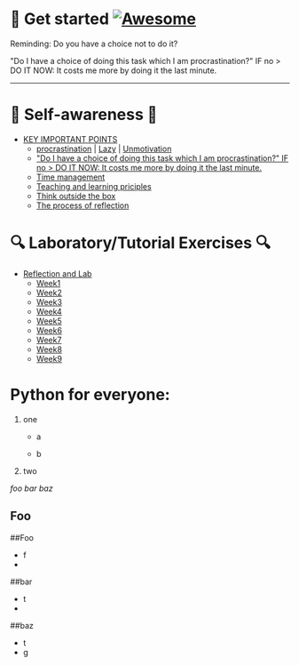 # 🚀 Get started   [![Awesome](https://cdn.rawgit.com/sindresorhus/awesome/d7305f38d29fed78fa85652e3a63e154dd8e8829/media/badge.svg)](https://github.com/sindresorhus/awesome)

Reminding: Do you have a choice not to do it?

"Do I have a choice of doing this task which I am procrastination?" IF no > DO IT NOW: It costs me more by doing it the last minute.

-----

# 📌 Self-awareness 📌
- [KEY IMPORTANT POINTS]()
    * [procrastination]() | [Lazy]() | [Unmotivation]()
    * ["Do I have a choice of doing this task which I am procrastination?" IF no > DO IT NOW: It costs me more by doing it the last minute.]()
    * [Time management](https://docs.google.com/document/d/1rasGsY4p3krFH_Yj7ADcarizARBhCTF7/edit?usp=sharing&ouid=114771463770519365710&rtpof=true&sd=true)
    * [Teaching and learning priciples](https://drive.google.com/file/d/1LS4PAPM9JEN97oc5DphyWT0Ti-y5v5Ai/view?usp=sharing)
    * [Think outside the box](https://youtu.be/Dk6xrhF3zTQ)
    * [The process of reflection](https://docs.google.com/document/d/1KThoPoc2LZmIt1-TykXqt48nVZe7yAfnzzrBi2iDZMM/edit)

# 🔍 Laboratory/Tutorial Exercises 🔍
- [Reflection and Lab]()
    * [Week1](https://docs.google.com/document/d/1KThoPoc2LZmIt1-TykXqt48nVZe7yAfnzzrBi2iDZMM/edit)
    * [Week2](https://docs.google.com/document/d/1ApnZKPMEQBkbxJWXzSJQaNlWHuFCD97F3TKawHyxHfc/edit)
    * [Week3](https://docs.google.com/document/d/1TX-0a3WCH5KkmBvtza2ivKGhjGndwLM32HfThIZyaKQ/edit)
    * [Week4](https://docs.google.com/document/d/1iRpAvtwQvceX9oCVOWMfuXBOnsK8bvrYg669Qw-sHWs/edit)
    * [Week5](https://docs.google.com/document/d/1n54oN-GNjPzrAiIssbokumT1rCSZoeVa6U7yZJAzd80/edit)
    * [Week6](https://docs.google.com/document/d/1WuzUI-noSh3OQrvhrD5qVwOnn7chuTYlxYnJPXCLnm4/edit)
    * [Week7](https://docs.google.com/document/d/15mGjvoCq2Cu58m5wB4Nq3-AsV7OrIlKWBDnTvr0QTWU/edit)
    * [Week8](https://docs.google.com/document/d/1wcjZiIlJgY6mymZHZ13ZpxKWxL5T0ipFK1GjTJPv6aQ/edit)
    * [Week9](https://docs.google.com/document/d/1jF03v5kJ-Nb-1J8CTREACwFjRCPXzg3gOWrVXYdwj3Q/edit)



# Python for everyone:
1.  one
    - a

    - b
2.  two

*foo *bar* baz*

Foo
   ----      

##Foo
   - f
   - 

##bar
   + t 
   + 

##baz
   * t 
   * g
